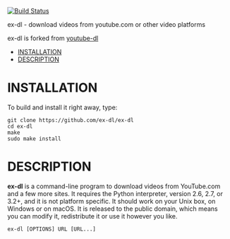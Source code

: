 [![Build Status](https://github.com/ex-dl/ex-dl/workflows/CI/badge.svg)](https://github.com/ex-dl/ex-dl/actions?query=workflow%3ACI)

ex-dl - download videos from youtube.com or other video platforms

ex-dl is forked from [youtube-dl](https://github.com/ytdl-org/youtube-dl)

- [INSTALLATION](#installation)
- [DESCRIPTION](#description)

# INSTALLATION

To build and install it right away, type:

    git clone https://github.com/ex-dl/ex-dl
    cd ex-dl
    make
    sudo make install

# DESCRIPTION
**ex-dl** is a command-line program to download videos from YouTube.com and a few more sites. It requires the Python interpreter, version 2.6, 2.7, or 3.2+, and it is not platform specific. It should work on your Unix box, on Windows or on macOS. It is released to the public domain, which means you can modify it, redistribute it or use it however you like.

    ex-dl [OPTIONS] URL [URL...]